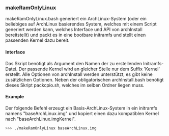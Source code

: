 <!-- -*- coding: utf-8 -*-

region header

Copyright Torben Sickert 16.12.2012

License
-------

This library written by Torben Sickert stand under a creative commons naming
3.0 unported license. see http://creativecommons.org/licenses/by/3.0/deed.de

endregion -->

### makeRamOnlyLinux

makeRamOnlyLinux.bash generiert ein ArchLinux-System (oder ein beliebiges auf
ArchLinux basierendes System, welches mit einem Script generiert werden kann,
welches Interface und API von archInstall bereitstellt) und packt es in
eine bootbare initramfs und stellt einen passenden Kernel dazu bereit.

#### Interface

Das Skript benötigt als Argument den Namen der zu erstellenden Initramfs-Datei.
Der passende Kernel wird an gleicher Stelle nur dem Suffix 'Kernel' erstellt.
Alle Optionen von archInstall werden unterstützt, es gibt keine
zusätzlichen Optionen. Neben der obligatorischen archInstall.bash benötigt
dieses Skript packcpio.sh, welches im selben Ordner liegen muss.

<!--|deDE:Beispiel-->
#### Example

Der folgende Befehl erzeugt ein Basis-ArchLinux-System in ein initramfs namens
"baseArchLinux.img" und kopiert einen dazu kompatiblen Kernel nach
"baseArchLinux.imgKernel".

```bash
>>> ./makeRamOnlyLinux baseArchLinux.img
```

<!-- region vim modline

vim: set tabstop=4 shiftwidth=4 expandtab:
vim: foldmethod=marker foldmarker=region,endregion:

endregion -->
